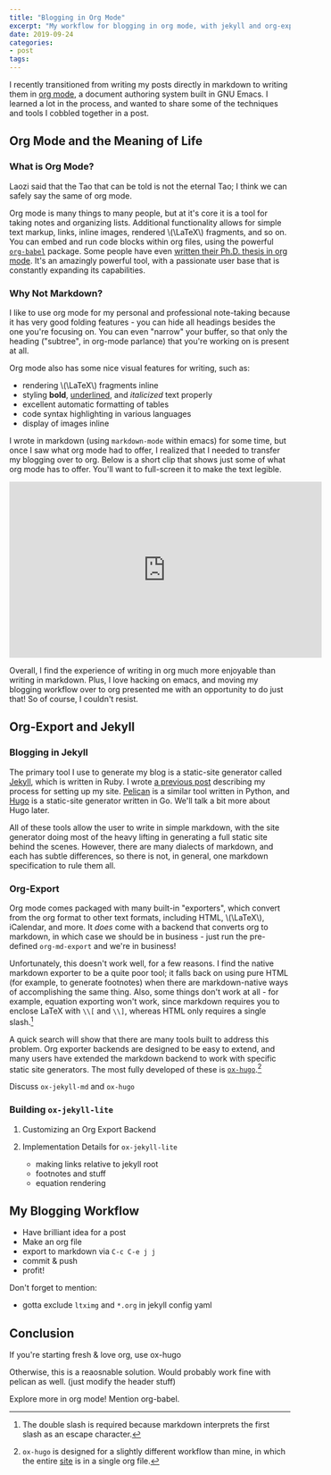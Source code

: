 ```yaml
---
title: "Blogging in Org Mode"
excerpt: "My workflow for blogging in org mode, with jekyll and org-export."
date: 2019-09-24
categories: 
- post
tags: 
---
```

I recently transitioned from writing my posts directly in markdown to writing them in
[org mode](https://orgmode.org/), a document authoring system built in GNU Emacs. I learned a lot in the
process, and wanted to share some of the techniques and tools I cobbled together in a
post. 


## Org Mode and the Meaning of Life


### What is Org Mode?

Laozi said that the Tao that can be told is not the eternal Tao; I think we can safely
say the same of org mode.

Org mode is many things to many people, but at it's core it is a tool for taking notes
and organizing lists. Additional functionality allows for simple text markup, links,
inline images, rendered \\(\LaTeX\\) fragments, and so on. You can embed and run code blocks
within org files, using the powerful [`org-babel`](https://orgmode.org/worg/org-contrib/babel/) package. Some people have even [written
their Ph.D. thesis in org mode](https://write.as/dani/writing-a-phd-thesis-with-org-mode). It's an amazingly powerful tool, with a passionate user
base that is constantly expanding its capabilities.


### Why Not Markdown?

I like to use org mode for my personal and professional note-taking because it has very
good folding features - you can hide all headings besides the one you're focusing
on. You can even "narrow" your buffer, so that only the heading ("subtree", in org-mode
parlance) that you're working on is present at all.

Org mode also has some nice visual features for writing, such as:

-   rendering \\(\LaTeX\\) fragments inline
-   styling **bold**, <u>underlined</u>, and *italicized* text properly
-   excellent automatic formatting of tables
-   code syntax highlighting in various languages
-   display of images inline

I wrote in markdown (using `markdown-mode` within emacs) for some time, but once I saw
what org mode had to offer, I realized that I needed to transfer my blogging over to
org. Below is a short clip that shows just some of what org mode has to offer. You'll
want to full-screen it to make the text legible.

<iframe width="560" height="315" src="https://www.youtube.com/embed/MV9LR2LCxAE" frameborder="0" allow="accelerometer; autoplay; encrypted-media; gyroscope; picture-in-picture" allowfullscreen></iframe>

Overall, I find the experience of writing in org much more enjoyable than writing in
markdown. Plus, I love hacking on emacs, and moving my blogging workflow over to org
presented me with an opportunity to do just that! So of course, I couldn't resist.


## Org-Export and Jekyll


### Blogging in Jekyll

The primary tool I use to generate my blog is a static-site generator called [Jekyll](https://jekyllrb.com/),
which is written in Ruby. I wrote [a previous post](/_posts/2017-12-29-website.md) describing my process for setting up
my site. [Pelican](https://blog.getpelican.com/) is a similar tool written in Python, and [Hugo](https://gohugo.io/) is a
static-site generator written in Go. We'll talk a bit more about Hugo later.

All of these tools allow the user to write in simple markdown, with the site generator
doing most of the heavy lifting in generating a full static site behind the
scenes. However, there are many dialects of markdown, and each has subtle differences,
so there is not, in general, one markdown specification to rule them all. 


### Org-Export

Org mode comes packaged with many built-in "exporters", which convert from the org
format to other text formats, including HTML, \\(\LaTeX\\), iCalendar, and more. It *does*
come with a backend that converts org to markdown, in which case we should be in
business - just run the pre-defined `org-md-export` and we're in business!

Unfortunately, this doesn't work well, for a few reasons. I find the native markdown
exporter to be a quite poor tool; it falls back on using pure HTML (for example, to
generate footnotes) when there are markdown-native ways of accomplishing the same
thing. Also, some things don't work at all - for example, equation exporting won't work,
since markdown requires you to enclose LaTeX with `\\[` and `\\]`, whereas HTML only
requires a single slash.[^fn1]

A quick search will show that there are many tools built to address this problem. Org
exporter backends are designed to be easy to extend, and many users have extended the
markdown backend to work with specific static site generators. The most fully developed
of these is [`ox-hugo`](https://ox-hugo.scripter.co/).[^fn2]

Discuss `ox-jekyll-md` and `ox-hugo`


### Building `ox-jekyll-lite`

1.  Customizing an Org Export Backend

2.  Implementation Details for `ox-jekyll-lite`

    -   making links relative to jekyll root
    -   footnotes and stuff
    -   equation rendering


## My Blogging Workflow

-   Have brilliant idea for a post
-   Make an org file
-   export to markdown via `C-c C-e j j`
-   commit & push
-   profit!

Don't forget to mention:

-   gotta exclude `ltximg` and `*.org` in jekyll config yaml


## Conclusion

If you're starting fresh & love org, use ox-hugo

Otherwise, this is a reaosnable solution. Would probably work fine with pelican as
well. (just modify the header stuff)

Explore more in org mode! Mention org-babel. 


<!-- Footnotes -->

[^fn1]: The double slash is required because markdown interprets the first slash as an escape character.
[^fn2]: `ox-hugo` is designed for a slightly different workflow than mine, in which the entire <u>site</u> is in a single org file.
